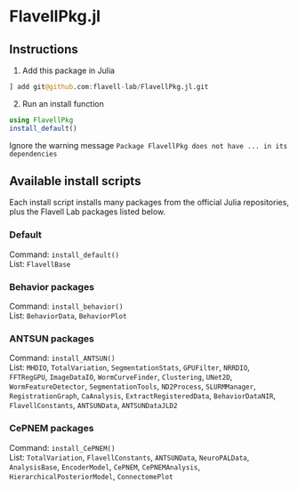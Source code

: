 # FlavellPkg.jl
## Instructions
1. Add this package in Julia  
```julia
] add git@github.com:flavell-lab/FlavellPkg.jl.git
```
2. Run an install function  
```julia
using FlavellPkg
install_default()
```
Ignore the warning message `Package FlavellPkg does not have ... in its dependencies`  

## Available install scripts
Each install script installs many packages from the official Julia repositories, plus the Flavell Lab packages listed below.
### Default
Command: `install_default()`  
List: `FlavellBase`

### Behavior packages
Command: `install_behavior()`  
List: `BehaviorData`, `BehaviorPlot`

### ANTSUN packages
Command: `install_ANTSUN()`  
List: `MHDIO`, `TotalVariation`, `SegmentationStats`, `GPUFilter`, `NRRDIO`, `FFTRegGPU`, `ImageDataIO`, `WormCurveFinder`, `Clustering`, `UNet2D`, `WormFeatureDetector`, `SegmentationTools`, `ND2Process`, `SLURMManager`, `RegistrationGraph`, `CaAnalysis`, `ExtractRegisteredData`, `BehaviorDataNIR`, `FlavellConstants`, `ANTSUNData`, `ANTSUNDataJLD2`

### CePNEM packages
Command: `install_CePNEM()`  
List: `TotalVariation`, `FlavellConstants`, `ANTSUNData`, `NeuroPALData`, `AnalysisBase`, `EncoderModel`, `CePNEM`, `CePNEMAnalysis`, `HierarchicalPosteriorModel`, `ConnectomePlot`
